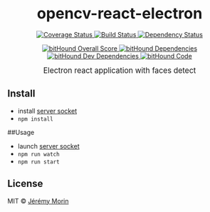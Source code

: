 <big><h1 align="center">opencv-react-electron</h1></big>
<p align="center">
  <a href="https://coveralls.io/r/Jermorin/opencv-react-electron">
    <img src="https://img.shields.io/coveralls/Jermorin/opencv-react-electron.svg?style=flat-square"
         alt="Coverage Status">
  </a>

  <a href="https://travis-ci.org/Jermorin/opencv-react-electron">
    <img src="https://img.shields.io/travis/Jermorin/opencv-react-electron.svg?style=flat-square"
         alt="Build Status">
  </a>

  <a href="https://david-dm.org/Jermorin/opencv-react-electron.svg">
    <img src="https://david-dm.org/Jermorin/opencv-react-electron.svg?style=flat-square"
         alt="Dependency Status">
  </a>
</p>
<p align="center">
  <a href="https://www.bithound.io/github/Jermorin/opencv-react-electron">
    <img src="https://www.bithound.io/github/Jermorin/opencv-react-electron/badges/score.svg"
         alt="bitHound Overall Score">
  </a>
  
  <a href="https://www.bithound.io/github/Jermorin/opencv-react-electron/master/dependencies/npm">
    <img src="https://www.bithound.io/github/Jermorin/opencv-react-electron/badges/dependencies.svg"
         alt="bitHound Dependencies">
  </a>
  
  <a href="https://www.bithound.io/github/Jermorin/opencv-react-electron/master/dependencies/npm">
    <img src="https://www.bithound.io/github/Jermorin/opencv-react-electron/badges/devDependencies.svg"
         alt="bitHound Dev Dependencies">
  </a>
  
  <a href="https://www.bithound.io/github/Jermorin/opencv-react-electron">
    <img src="https://www.bithound.io/github/Jermorin/opencv-react-electron/badges/code.svg"
         alt="bitHound Code">
  </a>
</p>

<p align="center">
  <big>
    Electron react application with faces detect
  </big>
</p>


## Install

- install [server socket](https://github.com/Jermorin/opencv-server-socket)
- `npm install`

##Usage

- launch [server socket](https://github.com/Jermorin/opencv-server-socket)
- `npm run watch`
- `npm run start`


## License

MIT © [Jérémy Morin](http://jermor.in)
